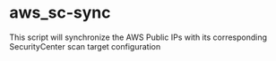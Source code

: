 # aws_sc-sync
This script will synchronize the AWS Public IPs with its corresponding SecurityCenter scan target configuration
